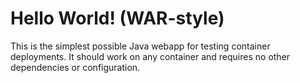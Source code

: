 Hello World! (WAR-style)
===============

This is the simplest possible Java webapp for testing  container deployments.  It should work on any container and requires no other dependencies or configuration.
